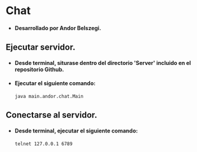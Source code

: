 # Chat
  - #### Desarrollado por Andor Belszegi.
## Ejecutar servidor.
  - #### Desde terminal, siturase dentro del directorio 'Server' incluido en el repositorio Github.
  - #### Ejecutar el siguiente comando:
        java main.andor.chat.Main

## Conectarse al servidor.
  - #### Desde terminal, ejecutar el siguiente comando:
        telnet 127.0.0.1 6789
